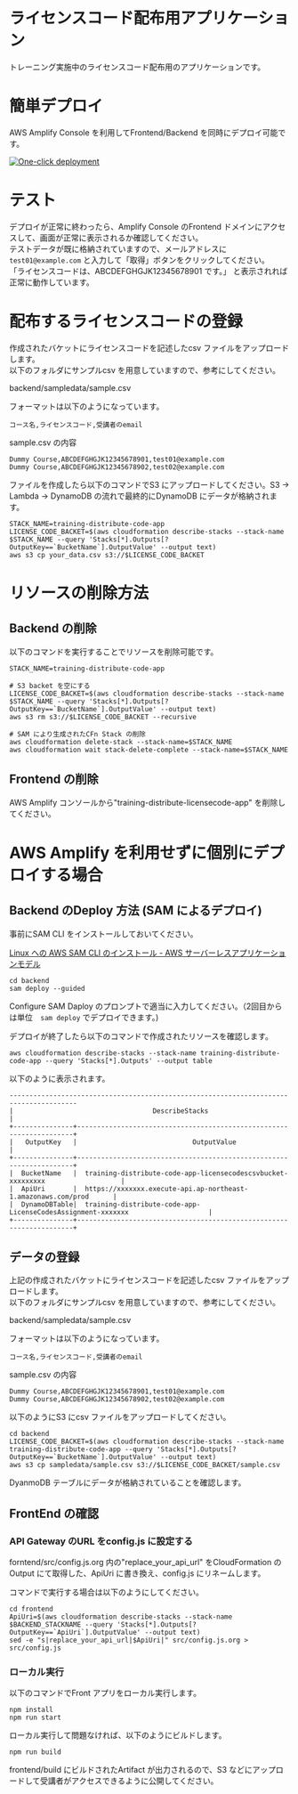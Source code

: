 # ライセンスコード配布用アプリケーション

トレーニング実施中のライセンスコード配布用のアプリケーションです。

# 簡単デプロイ

AWS Amplify Console を利用してFrontend/Backend を同時にデプロイ可能です。

[![One-click deployment](https://oneclick.amplifyapp.com/button.svg)](https://console.aws.amazon.com/amplify/home#/deploy?repo=https://github.com/tomofuminijo/training-distribute-licensecode-app)


# テスト

デプロイが正常に終わったら、Amplify Console のFrontend ドメインにアクセスして、画面が正常に表示されるか確認してください。  
テストデータが既に格納されていますので、メールアドレスに `test01@example.com` と入力して「取得」ボタンをクリックしてください。  
「ライセンスコードは、ABCDEFGHGJK12345678901 です。」 と表示されれば正常に動作しています。

# 配布するライセンスコードの登録

作成されたバケットにライセンスコードを記述したcsv ファイルをアップロードします。  
以下のフォルダにサンプルcsv を用意していますので、参考にしてください。

backend/sampledata/sample.csv

フォーマットは以下のようになっています。

```
コース名,ライセンスコード,受講者のemail
```

sample.csv の内容
```
Dummy Course,ABCDEFGHGJK12345678901,test01@example.com
Dummy Course,ABCDEFGHGJK12345678902,test02@example.com
```

ファイルを作成したら以下のコマンドでS3 にアップロードしてください。S3 -> Lambda -> DynamoDB の流れで最終的にDynamoDB にデータが格納されます。

```
STACK_NAME=training-distribute-code-app
LICENSE_CODE_BACKET=$(aws cloudformation describe-stacks --stack-name $STACK_NAME --query 'Stacks[*].Outputs[?OutputKey==`BucketName`].OutputValue' --output text)
aws s3 cp your_data.csv s3://$LICENSE_CODE_BACKET
```

# リソースの削除方法

## Backend の削除
以下のコマンドを実行することでリソースを削除可能です。

```
STACK_NAME=training-distribute-code-app

# S3 backet を空にする
LICENSE_CODE_BACKET=$(aws cloudformation describe-stacks --stack-name $STACK_NAME --query 'Stacks[*].Outputs[?OutputKey==`BucketName`].OutputValue' --output text)
aws s3 rm s3://$LICENSE_CODE_BACKET --recursive

# SAM により生成されたCFn Stack の削除
aws cloudformation delete-stack --stack-name=$STACK_NAME
aws cloudformation wait stack-delete-complete --stack-name=$STACK_NAME
```

## Frontend の削除
AWS Amplify コンソールから"training-distribute-licensecode-app" を削除してください。



# AWS Amplify を利用せずに個別にデプロイする場合

## Backend のDeploy 方法 (SAM によるデプロイ)

事前にSAM CLI をインストールしておいてください。  

[Linux への AWS SAM CLI のインストール - AWS サーバーレスアプリケーションモデル](https://docs.aws.amazon.com/ja_jp/serverless-application-model/latest/developerguide/serverless-sam-cli-install-linux.html)

```
cd backend
sam deploy --guided
```

Configure SAM Daploy のプロンプトで適当に入力してください。（2回目からは単位　`sam deploy` でデプロイできます。)


デプロイが終了したら以下のコマンドで作成されたリソースを確認します。

```
aws cloudformation describe-stacks --stack-name training-distribute-code-app --query 'Stacks[*].Outputs' --output table

```

以下のように表示されます。

```
---------------------------------------------------------------------------------------
|                                   DescribeStacks                                    |
+---------------+---------------------------------------------------------------------+
|   OutputKey   |                             OutputValue                             |
+---------------+---------------------------------------------------------------------+
|  BucketName   |  training-distribute-code-app-licensecodescsvbucket-xxxxxxxxx                   |
|  ApiUri       |  https://xxxxxxx.execute-api.ap-northeast-1.amazonaws.com/prod      |
|  DynamoDBTable|  training-distribute-code-app-LicenseCodesAssignment-xxxxxxx                    |
+---------------+---------------------------------------------------------------------+
```

## データの登録

上記の作成されたバケットにライセンスコードを記述したcsv ファイルをアップロードします。  
以下のフォルダにサンプルcsv を用意していますので、参考にしてください。

backend/sampledata/sample.csv

フォーマットは以下のようになっています。

```
コース名,ライセンスコード,受講者のemail
```

sample.csv の内容
```
Dummy Course,ABCDEFGHGJK12345678901,test01@example.com
Dummy Course,ABCDEFGHGJK12345678902,test02@example.com
```

以下のようにS3 にcsv ファイルをアップロードしてください。

```
cd backend
LICENSE_CODE_BACKET=$(aws cloudformation describe-stacks --stack-name training-distribute-code-app --query 'Stacks[*].Outputs[?OutputKey==`BucketName`].OutputValue' --output text)
aws s3 cp sampledata/sample.csv s3://$LICENSE_CODE_BACKET/sample.csv
```

DyanmoDB テーブルにデータが格納されていることを確認します。


## FrontEnd の確認

### API Gateway のURL をconfig.js に設定する

forntend/src/config.js.org 内の"replace_your_api_url" をCloudFormation のOutput にて取得した、ApiUri に書き換え、config.js にリネームします。

コマンドで実行する場合は以下のようにしてください。

```
cd frontend
ApiUri=$(aws cloudformation describe-stacks --stack-name $BACKEND_STACKNAME --query 'Stacks[*].Outputs[?OutputKey==`ApiUri`].OutputValue' --output text)
sed -e "s|replace_your_api_url|$ApiUri|" src/config.js.org > src/config.js
```

### ローカル実行

以下のコマンドでFront アプリをローカル実行します。

```
npm install
npm run start
```

ローカル実行して問題なければ、以下のようにビルドします。
```
npm run build
```

frontend/build にビルドされたArtifact が出力されるので、S3 などにアップロードして受講者がアクセスできるように公開してください。  

